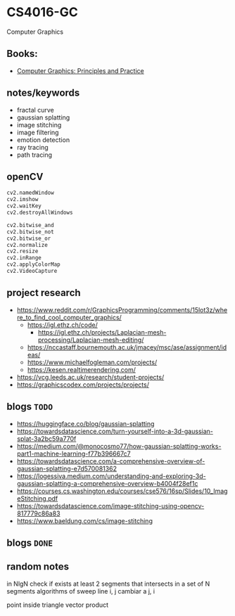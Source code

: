 # CS4016-GC
Computer Graphics

## Books:
- [Computer Graphics: Principles and Practice](https://students.aiu.edu/submissions/profiles/resources/onlineBook/a6A8H5_computer%20graphics.pdf)

## notes/keywords
- fractal curve
- gaussian splatting
- image stitching
- image filtering
- emotion detection
- ray tracing
- path tracing


## openCV

```py
cv2.namedWindow
cv2.imshow
cv2.waitKey
cv2.destroyAllWindows

cv2.bitwise_and
cv2.bitwise_not
cv2.bitwise_or
cv2.normalize
cv2.resize
cv2.inRange
cv2.applyColorMap
cv2.VideoCapture
```

## project research
- https://www.reddit.com/r/GraphicsProgramming/comments/15lot3z/where_to_find_cool_computer_graphics/
    - https://igl.ethz.ch/code/
        - https://igl.ethz.ch/projects/Laplacian-mesh-processing/Laplacian-mesh-editing/
    -  https://nccastaff.bournemouth.ac.uk/jmacey/msc/ase/assignment/ideas/
    - https://www.michaelfogleman.com/projects/
    - https://kesen.realtimerendering.com/
- https://vcg.leeds.ac.uk/research/student-projects/
- https://graphicscodex.com/projects/projects/

## blogs `TODO`

- https://huggingface.co/blog/gaussian-splatting
- https://towardsdatascience.com/turn-yourself-into-a-3d-gaussian-splat-3a2bc59a770f
- https://medium.com/@monocosmo77/how-gaussian-splatting-works-part1-machine-learning-f77b396667c7
- https://towardsdatascience.com/a-comprehensive-overview-of-gaussian-splatting-e7d570081362
- https://logessiva.medium.com/understanding-and-exploring-3d-gaussian-splatting-a-comprehensive-overview-b4004f28ef1c
- https://courses.cs.washington.edu/courses/cse576/16sp/Slides/10_ImageStitching.pdf
- https://towardsdatascience.com/image-stitching-using-opencv-817779c86a83
- https://www.baeldung.com/cs/image-stitching

## blogs `DONE`


## random notes

in NlgN check if exists at least 2 segments that intersects in a set of N segments
algorithms of sweep line
    i, j cambiar a j, i

<!-- intersection in a set of N segments -->
 
point inside triangle
    vector product

    